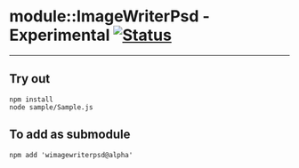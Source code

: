 
# module::ImageWriterPsd - Experimental [![Status](https://github.com/Wandalen/wImageWriterPsd/workflows/Test/badge.svg)](https://github.com/Wandalen/wImageWriterPsd/actions?query=workflow%3ATest)

___

## Try out
```
npm install
node sample/Sample.js
```

## To add as submodule
```
npm add 'wimagewriterpsd@alpha'
```

